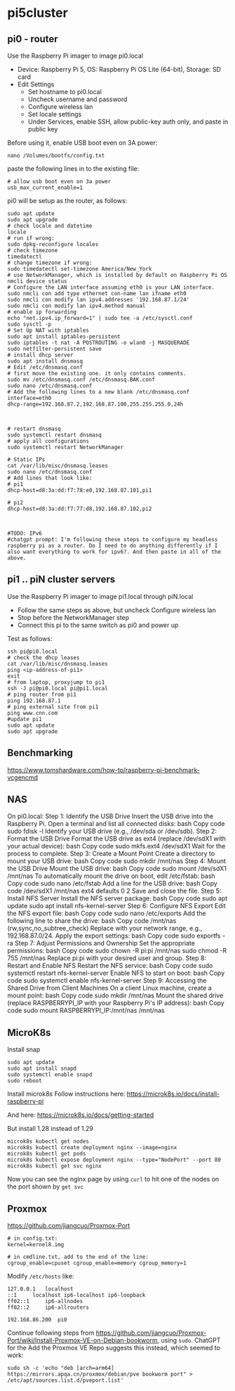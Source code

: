 # pi5cluster

## pi0 - router
Use the Raspberry Pi imager to image pi0.local
- Device: Raspberry Pi 5, OS: Raspberry Pi OS Lite (64-bit), Storage: SD card
- Edit Settings
  - Set hostname to pi0.local
  - Uncheck username and password
  - Configure wireless lan
  - Set locale settings
  - Under Services, enable SSH, allow public-key auth only, and paste in public key

Before using it, enable USB boot even on 3A power:
```
nano /Volumes/bootfs/config.txt
```

paste the following lines in to the existing file:
```
# allow usb boot even on 3a power
usb_max_current_enable=1
```


pi0 will be setup as the router, as follows:

```
sudo apt update
sudo apt upgrade
# check locale and datetime
locale
# run if wrong:
sudo dpkg-reconfigure locales
# check timezone
timedatectl
# change timezone if wrong:
sudo timedatectl set-timezone America/New_York
# use NetworkManager, which is installed by default on Raspberry Pi OS
nmcli device status
# Configure the LAN interface assuming eth0 is your LAN interface.
sudo nmcli con add type ethernet con-name lan ifname eth0
sudo nmcli con modify lan ipv4.addresses '192.168.87.1/24'
sudo nmcli con modify lan ipv4.method manual
# enable ip forwarding
echo "net.ipv4.ip_forward=1" | sudo tee -a /etc/sysctl.conf
sudo sysctl -p
# Set Up NAT with iptables
sudo apt install iptables-persistent
sudo iptables -t nat -A POSTROUTING -o wlan0 -j MASQUERADE
sudo netfilter-persistent save
# install dhcp server
sudo apt install dnsmasq
# Edit /etc/dnsmasq.conf
# first move the existing one. it only contains comments.
sudo mv /etc/dnsmasq.conf /etc/dnsmasq.BAK.conf
sudo nano /etc/dnsmasq.conf
# Add the following lines to a new blank /etc/dnsmasq.conf
interface=eth0
dhcp-range=192.168.87.2,192.168.87.100,255.255.255.0,24h



# restart dnsmasq
sudo systemctl restart dnsmasq
# apply all configurations
sudo systemctl restart NetworkManager

# Static IPs
cat /var/lib/misc/dnsmasq.leases
sudo nano /etc/dnsmasq.conf
# Add lines that look like:
# pi1
dhcp-host=d8:3a:dd:f7:78:e0,192.168.87.101,pi1

# pi2
dhcp-host=d8:3a:dd:f7:77:d8,192.168.87.102,pi2



#TODO: IPv6
#chatgpt prompt: I'm following these steps to configure my headless raspberry pi as a router. Do I need to do anything differently if I also want everything to work for ipv6?. And then paste in all of the above.
```


## pi1 .. piN cluster servers

Use the Raspberry Pi imager to image pi1.local through piN.local
- Follow the same steps as above, but uncheck Configure wireless lan
- Stop before the NetworkManager step
- Connect this pi to the same switch as pi0 and power up

Test as follows:
```
ssh pi@pi0.local
# check the dhcp leases
cat /var/lib/misc/dnsmasq.leases
ping <ip-address-of-pi1>
exit
# from laptop, proxyjump to pi1
ssh -J pi@pi0.local pi@pi1.local
# ping router from pi1
ping 192.168.87.1
# ping external site from pi1
ping www.cnn.com
#update pi1
sudo apt update
sudo apt upgrade
```

## Benchmarking

https://www.tomshardware.com/how-to/raspberry-pi-benchmark-vcgencmd

## NAS
On pi0.local:
Step 1: Identify the USB Drive
Insert the USB drive into the Raspberry Pi.
Open a terminal and list all connected disks:
bash
Copy code
sudo fdisk -l
Identify your USB drive (e.g., /dev/sda or /dev/sdb).
Step 2: Format the USB Drive
Format the USB drive as ext4 (replace /dev/sdX1 with your actual device):
bash
Copy code
sudo mkfs.ext4 /dev/sdX1
Wait for the process to complete.
Step 3: Create a Mount Point
Create a directory to mount your USB drive:
bash
Copy code
sudo mkdir /mnt/nas
Step 4: Mount the USB Drive
Mount the USB drive:
bash
Copy code
sudo mount /dev/sdX1 /mnt/nas
To automatically mount the drive on boot, edit /etc/fstab:
bash
Copy code
sudo nano /etc/fstab
Add a line for the USB drive:
bash
Copy code
/dev/sdX1 /mnt/nas ext4 defaults 0 2
Save and close the file.
Step 5: Install NFS Server
Install the NFS server package:
bash
Copy code
sudo apt update
sudo apt install nfs-kernel-server
Step 6: Configure NFS Export
Edit the NFS export file:
bash
Copy code
sudo nano /etc/exports
Add the following line to share the drive:
bash
Copy code
/mnt/nas <network>(rw,sync,no_subtree_check)
Replace <network> with your network range, e.g., 192.168.87.0/24.
Apply the export settings:
bash
Copy code
sudo exportfs -ra
Step 7: Adjust Permissions and Ownership
Set the appropriate permissions:
bash
Copy code
sudo chown -R pi:pi /mnt/nas
sudo chmod -R 755 /mnt/nas
Replace pi:pi with your desired user and group.
Step 8: Restart and Enable NFS
Restart the NFS service:
bash
Copy code
sudo systemctl restart nfs-kernel-server
Enable NFS to start on boot:
bash
Copy code
sudo systemctl enable nfs-kernel-server
Step 9: Accessing the Shared Drive from Client Machines
On a client Linux machine, create a mount point:
bash
Copy code
sudo mkdir /mnt/nas
Mount the shared drive (replace RASPBERRYPI_IP with your Raspberry Pi's IP address):
bash
Copy code
sudo mount RASPBERRYPI_IP:/mnt/nas /mnt/nas

## MicroK8s
Install snap
```
sudo apt update
sudo apt install snapd
sudo systemctl enable snapd
sudo reboot
```

Install microk8s
Follow instructions here: https://microk8s.io/docs/install-raspberry-pi

And here: https://microk8s.io/docs/getting-started

But install 1.28 instead of 1.29

```
microk8s kubectl get nodes
microk8s kubectl create deployment nginx --image=nginx
microk8s kubectl get pods
microk8s kubectl expose deployment nginx --type="NodePort" --port 80
microk8s kubectl get svc nginx
```
Now you can see the nginx page by using `curl` to hit one of the nodes on the port shown by `get svc`

## Proxmox
https://github.com/jiangcuo/Proxmox-Port

```
# in config.txt:
kernel=kernel8.img
```
```
# in cmdline.txt, add to the end of the line:
cgroup_enable=cpuset cgroup_enable=memory cgroup_memory=1
```


Modify `/etc/hosts` like:
```
127.0.0.1	localhost
::1		localhost ip6-localhost ip6-loopback
ff02::1		ip6-allnodes
ff02::2		ip6-allrouters

192.168.86.200	pi0
```
Continue following steps from https://github.com/jiangcuo/Proxmox-Port/wiki/Install-Proxmox-VE-on-Debian-bookworm, using `sudo`. ChatGPT for the Add the Proxmox VE Repo suggests this instead, which seemed to work:
```
sudo sh -c 'echo "deb [arch=arm64] https://mirrors.apqa.cn/proxmox/debian/pve bookworm port" > /etc/apt/sources.list.d/pveport.list'
```



